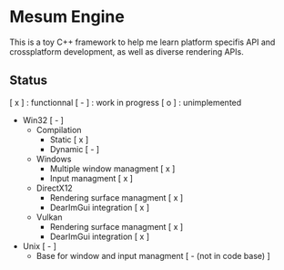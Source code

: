 # Mesum Engine

This is a toy C++ framework to help me learn platform specifis API and crossplatform development, as well as diverse rendering APIs.

## Status
[ x ] : functionnal
[ - ] : work in progress
[ o ] : unimplemented

- Win32 [ - ]
	- Compilation
		- Static [ x ]
		- Dynamic [ - ]
	- Windows
		- Multiple window managment [ x ]
		- Input managment [ x ]
	- DirectX12
		- Rendering surface managment [ x ]
		- DearImGui integration [ x ]
	- Vulkan
		- Rendering surface managment [ x ]
		- DearImGui integration [ x ]
- Unix [ - ]
	- Base for window and input managment [ - (not in code base) ]
